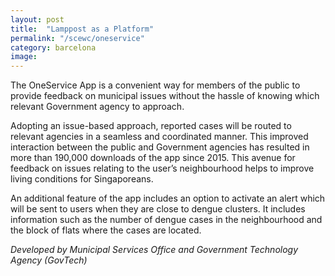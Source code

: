 ```yaml
---
layout: post
title:  "Lamppost as a Platform"
permalink: "/scewc/oneservice"
category: barcelona
image: 
---
```


The OneService App is a convenient way for members of the public to provide feedback on municipal issues without the hassle of knowing which relevant Government agency to approach. 

Adopting an issue-based approach, reported cases will be routed to relevant agencies in a seamless and coordinated manner. This improved interaction between the public and Government agencies has resulted in more than 190,000 downloads of the app since 2015. This avenue for feedback on issues relating to the user’s neighbourhood helps to improve living conditions for Singaporeans.

An additional feature of the app includes an option to activate an alert which will be sent to users when they are close to dengue clusters. It includes information such as the number of dengue cases in the neighbourhood and the block of flats where the cases are located.  

*Developed by Municipal Services Office and Government Technology Agency (GovTech)* 

